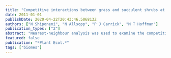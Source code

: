 ```yaml
---
title: "Competitive interactions between grass and succulent shrubs at the ecotone between an arid grassland and succulent shrubland in the Karoo"
date: 2011-01-01
publishDate: 2020-04-22T20:43:46.506813Z
authors: ["N Shiponeni", "N Allsopp", "P J Carrick", "M T Hoffman"]
publication_types: ["2"]
abstract: "Nearest-neighbour analysis was used to examine the competitive interactions between Stipagrostis brevifolia, a C4 perennial grass, and two leaf succulent shrubs, Ruschia robusta and Leipoldtia pauciflora, at the ecotone between semi-arid grassland and …"
featured: false
publication: "*Plant Ecol.*"
tags: ["biomes"]
---
```


